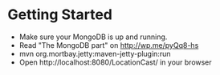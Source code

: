 Getting Started
===============

* Make sure your MongoDB is up and running.
* Read "The MongoDB part" on http://wp.me/pyQq8-hs
* mvn org.mortbay.jetty:maven-jetty-plugin:run
* Open http://localhost:8080/LocationCast/ in your browser


